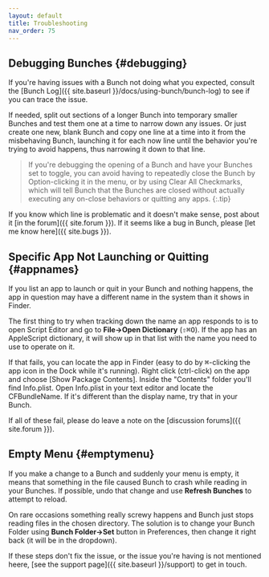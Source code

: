 ```yaml
---
layout: default
title: Troubleshooting
nav_order: 75
---
```

## Debugging Bunches {#debugging}

If you're having issues with a Bunch not doing what you expected, consult the [Bunch Log]({{ site.baseurl }}/docs/using-bunch/bunch-log) to see if you can trace the issue. 

If needed, split out sections of a longer Bunch into temporary smaller Bunches and test them one at a time to narrow down any issues. Or just create one new, blank Bunch and copy one line at a time into it from the misbehaving Bunch, launching it for each now line until the behavior you're trying to avoid happens, thus narrowing it down to that line.

> If you're debugging the opening of a Bunch and have your Bunches set to toggle, you can avoid having to repeatedly close the Bunch by Option-clicking it in the menu, or by using Clear All Checkmarks, which will tell Bunch that the Bunches are closed without actually executing any on-close behaviors or quitting any apps.
{:.tip}

If you know which line is problematic and it doesn't make sense, post about it [in the forum]({{ site.forum }}). If it seems like a bug in Bunch, please [let me know here]({{ site.bugs }}).

## Specific App Not Launching or Quitting {#appnames}

If you list an app to launch or quit in your Bunch and nothing happens, the app in question may have a different name in the system than it shows in Finder. 

The first thing to try when tracking down the name an app responds to is to open Script Editor and go to __File->Open Dictionary__ (<kbd>⇧⌘O</kbd>). If the app has an AppleScript dictionary, it will show up in that list with the name you need to use to operate on it.

If that fails, you can locate the app in Finder (easy to do by <kbd>⌘</kbd>-clicking the app icon in the Dock while it's running). Right click (ctrl-click) on the app and choose [Show Package Contents]. Inside the "Contents" folder you'll find Info.plist. Open Info.plist in your text editor and locate the CFBundleName. If it's different than the display name, try that in your Bunch.

If all of these fail, please do leave a note on the [discussion forums]({{ site.forum }}).

## Empty Menu {#emptymenu}

If you make a change to a Bunch and suddenly your menu is empty, it means that something in the file caused Bunch to crash while reading in your Bunches. If possible, undo that change and use __Refresh Bunches__ to attempt to reload.

On rare occasions something really screwy happens and Bunch just stops reading files in the chosen directory. The solution is to change your Bunch Folder using __Bunch Folder->Set__ button in Preferences, then change it right back (it will be in the dropdown).

If these steps don't fix the issue, or the issue you're having is not mentioned heere, [see the support page]({{ site.baseurl }}/support) to get in touch.

